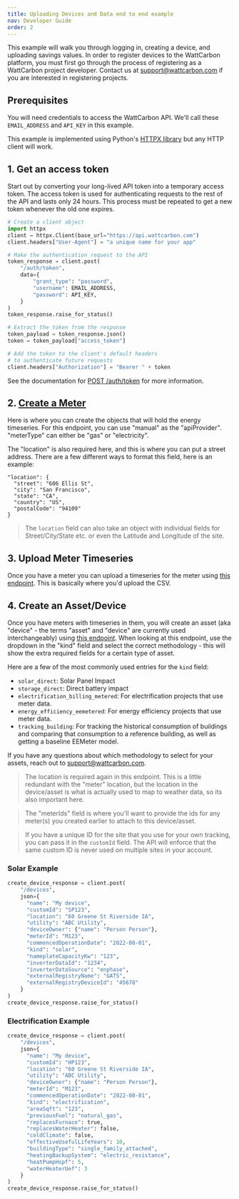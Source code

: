 ```yaml
---
title: Uploading Devices and Data end to end example
nav: Developer Guide
order: 2
---
```


This example will walk you through logging in, creating a device, and uploading savings values. In order to register devices to the WattCarbon platform, you must first go through the process of registering as a WattCarbon project developer. Contact us at <support@wattcarbon.com> if you are interested in registering projects.

## Prerequisites

You will need credentials to access the WattCarbon API. We'll call these `EMAIL_ADDRESS` and `API_KEY` in this example.

This example is implemented using Python's [HTTPX library](https://www.python-httpx.org/) but any HTTP client will work.

## 1. Get an access token

Start out by converting your long-lived API token into a temporary access token. The access token is used for authenticating requests to the rest of the API and lasts only 24 hours. This process must be repeated to get a new token whenever the old one expires.

```python
# Create a client object
import httpx
client = httpx.Client(base_url="https://api.wattcarbon.com")
client.headers["User-Agent"] = "a unique name for your app"

# Make the authentication request to the API
token_response = client.post(
    "/auth/token",
    data={
        "grant_type": "password",
        "username": EMAIL_ADDRESS,
        "password": API_KEY,
    }
)
token_response.raise_for_status()

# Extract the token from the response
token_payload = token_response.json()
token = token_payload["access_token"]

# Add the token to the client's default headers
# to authenticate future requests
client.headers["Authorization"] = "Bearer " + token
```

See the documentation for [POST /auth/token](https://api.wattcarbon.com/#tag/Tokens/operation/create_token_auth_token_post) for more information.


## 2. [Create a Meter](https://api.wattcarbon.com/#tag/Meters/operation/Meters-create_meter)

Here is where you can create the objects that will hold the energy timeseries. For this endpoint, you can use "manual" as the "apiProvider". "meterType" can either be "gas" or "electricity".

The "location" is also required here, and this is where you can put a street address. There are a few different ways to format this field, here is an example:

```
"location": {
  "street": "606 Ellis St",
  "city": "San Francisco",
  "state": "CA",
  "country": "US",
  "postalCode": "94109"
}
```

> The `location` field can also take an object with individual fields for Street/City/State etc. or even the Latitude and Longitude of the site.

## 3. Upload Meter Timeseries

Once you have a meter you can upload a timeseries for the meter using [this endpoint](https://api.wattcarbon.com/#tag/Meters/operation/Meters-upload_meter_intervals). This is basically where you'd upload the CSV.

## 4. Create an Asset/Device

Once you have meters with timeseries in them, you will create an asset (aka "device" - the terms "asset" and "device" are currently used interchangeably) using [this endpoint](https://api.wattcarbon.com/#tag/Devices/operation/Devices-create_device). When looking at this endpoint, use the dropdown in the "kind" field and select the correct methodology - this will show the extra required fields for a certain type of asset.

Here are a few of the most commonly used entries for the `kind` field:

- `solar_direct`: Solar Panel Impact
- `storage_direct`: Direct battery impact
- `electrification_billing_metered`: For electrification projects that use meter data.
- `energy_efficiency_eemetered`: For energy efficiency projects that use meter data.
- `tracking_building`: For tracking the historical consumption of buildings and comparing that consumption to a reference building, as well as getting a baseline EEMeter model.

If you have any questions about which methodology to select for your assets, reach out to support@wattcarbon.com.

> The location is required again in this endpoint. This is a little redundant with the "meter" location, but the location in the device/asset is what is actually used to map to weather data, so its also important here.

> The "meterIds" field is where you'll want to provide the ids for any meter(s) you created earlier to attach to this device/asset.

> If you have a unique ID for the site that you use for your own tracking, you can pass it in the `customId` field. The API will enforce that the same custom ID is never used on multiple sites in your account.

### Solar Example

```python
create_device_response = client.post(
    "/devices",
    json={
      "name": "My device",
      "customId": "SP123",
      "location": "60 Greene St Riverside IA",
      "utility": "ABC Utility",
      "deviceOwner": {"name": "Person Person"},
      "meterId": "M123",
      "commencedOperationDate": "2022-08-01",
      "kind": "solar",
      "nameplateCapacityKw": "123",
      "inverterDataId": "1234",
      "inverterDataSource": "enphase",
      "externalRegistryName": "GATS",
      "externalRegistryDeviceId": "45678"
    }
)
create_device_response.raise_for_status()
```

### Electrification Example

```python
create_device_response = client.post(
    "/devices",
    json={
      "name": "My device",
      "customId": "HP123",
      "location": "60 Greene St Riverside IA",
      "utility": "ABC Utility",
      "deviceOwner": {"name": "Person Person"},
      "meterId": "M123",
      "commencedOperationDate": "2022-08-01",
      "kind": "electrification",
      "areaSqft": "123",
      "previousFuel": "natural_gas",
      "replacesFurnace": true,
      "replacesWaterHeater": false,
      "coldClimate": false,
      "effectiveUsefulLifeYears": 10,
      "buildingType": "single_family_attached",
      "heatingBackupSystem": "electric_resistance",
      "heatPumpHspf": 5,
      "waterHeaterUef": 3
    }
)
create_device_response.raise_for_status()
```
